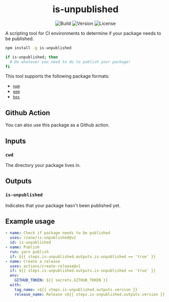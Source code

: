 <h1 align="center">is-unpublished</h1>

<div align="center">

![Build](https://github.com/rzane/is-unpublished/workflows/CI/badge.svg)
![Version](https://img.shields.io/npm/v/is-unpublished)
![License](https://img.shields.io/npm/l/is-unpublished)

</div>

A scripting tool for CI environments to determine if your package needs to be published.

```bash
npm install -g is-unpublished

if is-unpublished; then
  # Do whatever you need to do to publish your package!
fi
```

This tool supports the following package formats:

- [`npm`](https://npmjs.org)
- [`gem`](https://rubygems.org)
- [`hex`](https://hex.pm)

## Github Action

You can also use this package as a Github action.

## Inputs

### `cwd`

The directory your package lives in.

## Outputs

### `is-unpublished`

Indicates that your package hasn't been published yet.

## Example usage

```yaml
- name: Check if package needs to be published
  uses: rzane/is-unpublished@v2
  id: is-unpublished
- name: Publish
  run: yarn publish
  if: ${{ steps.is-unpublished.outputs.is-unpublished == 'true' }}
- name: Create a release
  uses: actions/create-release@v1
  if: ${{ steps.is-unpublished.outputs.is-unpublished == 'true' }}
  env:
    GITHUB_TOKEN: ${{ secrets.GITHUB_TOKEN }}
  with:
    tag_name: v${{ steps.is-unpublished.outputs.version }}
    release_name: Release v${{ steps.is-unpublished.outputs.version }}
```
